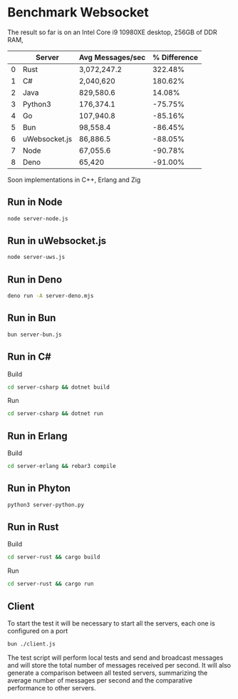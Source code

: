 Benchmark Websocket
=========================

The result so far is on an Intel Core i9 10980XE desktop, 256GB of DDR RAM,

|   | Server        | Avg Messages/sec | % Difference |
|---|---------------|------------------|--------------|
| 0 | Rust          | 3,072,247.2      | 322.48%      |
| 1 | C#            | 2,040,620        | 180.62%      |
| 2 | Java          | 829,580.6        | 14.08%       |
| 3 | Python3       | 176,374.1        | -75.75%      |
| 4 | Go            | 107,940.8        | -85.16%      |
| 5 | Bun           | 98,558.4         | -86.45%      |
| 6 | uWebsocket.js | 86,886.5         | -88.05%      |
| 7 | Node          | 67,055.6         | -90.78%      |
| 8 | Deno          | 65,420           | -91.00%      |


Soon implementations in C++, Erlang and Zig 

Run in Node
-------------

```bash
node server-node.js
```

Run in uWebsocket.js
-------------

```bash
node server-uws.js
```

Run in Deno
-------------

```bash
deno run -A server-deno.mjs
```

Run in Bun
-------------

```bash
bun server-bun.js
```

Run in C#
-------------

Build
```bash
cd server-csharp && dotnet build
```

Run
```bash
cd server-csharp && dotnet run
```

Run in Erlang
-------------

Build
```bash
cd server-erlang && rebar3 compile
```

Run in Phyton
-------------

```bash
python3 server-python.py
```

Run in Rust
-------------

Build
```bash
cd server-rust && cargo build
```

Run
```bash
cd server-rust && cargo run
```

## Client 

To start the test it will be necessary to start all the servers, each one is configured on a port

```bash
bun ./client.js
```

The test script will perform local tests and send and broadcast messages and will store the total number of messages received per second. It will also generate a comparison between all tested servers, summarizing the average number of messages per second and the comparative performance to other servers.